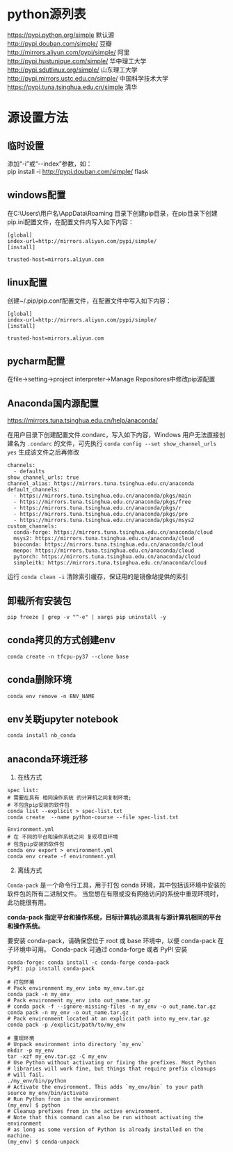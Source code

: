 # python源列表
https://pypi.python.org/simple 默认源  
http://pypi.douban.com/simple/ 豆瓣  
http://mirrors.aliyun.com/pypi/simple/ 阿里  
http://pypi.hustunique.com/simple/ 华中理工大学  
http://pypi.sdutlinux.org/simple/ 山东理工大学  
http://pypi.mirrors.ustc.edu.cn/simple/ 中国科学技术大学  
https://pypi.tuna.tsinghua.edu.cn/simple 清华  

# 源设置方法
## 临时设置  
添加“-i”或“--index”参数，如：  
pip install -i http://pypi.douban.com/simple/ flask  

## windows配置
在C:\Users\用户名\AppData\Roaming  目录下创建pip目录，在pip目录下创建pip.ini配置文件，在配置文件内写入如下内容：  

	[global]    
	index-url=http://mirrors.aliyun.com/pypi/simple/    
	[install]    
	
	trusted-host=mirrors.aliyun.com  

## linux配置
创建~/.pip/pip.conf配置文件，在配置文件中写入如下内容：  

	[global]    
	index-url=http://mirrors.aliyun.com/pypi/simple/    
	[install]    
	
	trusted-host=mirrors.aliyun.com  

## pycharm配置
在file->setting->project interpreter->Manage Repositores中修改pip源配置  

## Anaconda国内源配置  

https://mirrors.tuna.tsinghua.edu.cn/help/anaconda/

在用户目录下创建配置文件.condarc，写入如下内容，Windows 用户无法直接创建名为 `.condarc` 的文件，可先执行 `conda config --set show_channel_urls yes` 生成该文件之后再修改

	channels:
	  - defaults
	show_channel_urls: true
	channel_alias: https://mirrors.tuna.tsinghua.edu.cn/anaconda
	default_channels:
	  - https://mirrors.tuna.tsinghua.edu.cn/anaconda/pkgs/main
	  - https://mirrors.tuna.tsinghua.edu.cn/anaconda/pkgs/free
	  - https://mirrors.tuna.tsinghua.edu.cn/anaconda/pkgs/r
	  - https://mirrors.tuna.tsinghua.edu.cn/anaconda/pkgs/pro
	  - https://mirrors.tuna.tsinghua.edu.cn/anaconda/pkgs/msys2
	custom_channels:
	  conda-forge: https://mirrors.tuna.tsinghua.edu.cn/anaconda/cloud
	  msys2: https://mirrors.tuna.tsinghua.edu.cn/anaconda/cloud
	  bioconda: https://mirrors.tuna.tsinghua.edu.cn/anaconda/cloud
	  menpo: https://mirrors.tuna.tsinghua.edu.cn/anaconda/cloud
	  pytorch: https://mirrors.tuna.tsinghua.edu.cn/anaconda/cloud
	  simpleitk: https://mirrors.tuna.tsinghua.edu.cn/anaconda/cloud

运行 `conda clean -i` 清除索引缓存，保证用的是镜像站提供的索引

## 卸载所有安装包

	pip freeze | grep -v "^-e" | xargs pip uninstall -y


## conda拷贝的方式创建env
	conda create -n tfcpu-py37 --clone base

## conda删除环境

```shell 
conda env remove -n ENV_NAME
```



## env关联jupyter notebook

```python
conda install nb_conda
```

## anaconda环境迁移

1. 在线方式

```shell
spec list:
# 需要在具有 相同操作系统 的计算机之间复制环境;
# 不包含pip安装的软件包
conda list --explicit > spec-list.txt
conda create  --name python-course --file spec-list.txt

Environment.yml
# 在 不同的平台和操作系统之间 复现项目环境
# 包含pip安装的软件包
conda env export > environment.yml
conda env create -f environment.yml
```

2. 离线方式

`Conda-pack` 是一个命令行工具，用于打包 conda 环境，其中包括该环境中安装的软件包的所有二进制文件。 
当您想在有限或没有网络访问的系统中重现环境时，此功能很有用。

**conda-pack 指定平台和操作系统，目标计算机必须具有与源计算机相同的平台和操作系统。**

要安装 conda-pack，请确保您位于 root 或 base 环境中，以便 conda-pack 在子环境中可用。
Conda-pack 可通过 conda-forge 或者 PyPI 安装

```shell
conda-forge: conda install -c conda-forge conda-pack
PyPI: pip install conda-pack
```

```shell
# 打包环境
# Pack environment my_env into my_env.tar.gz
conda pack -n my_env
# Pack environment my_env into out_name.tar.gz
# conda pack -f --ignore-missing-files -n my_env -o out_name.tar.gz 
conda pack -n my_env -o out_name.tar.gz
# Pack environment located at an explicit path into my_env.tar.gz
conda pack -p /explicit/path/to/my_env

# 重现环境
# Unpack environment into directory `my_env`
mkdir -p my_env
tar -xzf my_env.tar.gz -C my_env
# Use Python without activating or fixing the prefixes. Most Python
# libraries will work fine, but things that require prefix cleanups
# will fail.
./my_env/bin/python
# Activate the environment. This adds `my_env/bin` to your path
source my_env/bin/activate
# Run Python from in the environment
(my_env) $ python
# Cleanup prefixes from in the active environment.
# Note that this command can also be run without activating the environment
# as long as some version of Python is already installed on the machine.
(my_env) $ conda-unpack
```

